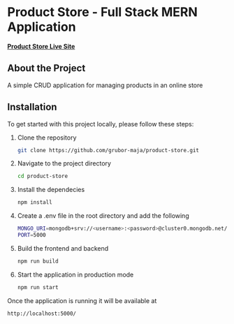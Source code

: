 ﻿# Product Store - Full Stack MERN Application

 [**Product Store Live Site**](https://product-store-pnxu.onrender.com/)

 ## About the Project
 A simple CRUD application for managing products in an online store

 ## Installation

To get started with this project locally, please follow these steps:

1. Clone the repository
   ```bash
   git clone https://github.com/grubor-maja/product-store.git
   ```
2. Navigate to the project directory
   ```bash
   cd product-store
   ```
3. Install the dependecies
   ```bash
   npm install
   ```
5. Create a .env file in the root directory and add the following
   ```bash
   MONGO_URI=mongodb+srv://<username>:<password>@cluster0.mongodb.net/productStore?retryWrites=true&w=majority
   PORT=5000
   ```
7. Build the frontend and backend
   ```bash
   npm run build
   ```
9. Start the application in production mode
    ```bash
    npm run start
    ```

Once the application is running it will be available at
```bash
http://localhost:5000/
```

